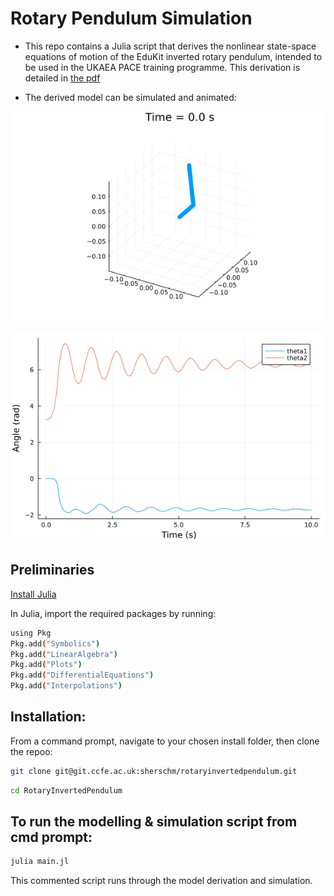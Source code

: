 # Rotary Pendulum Simulation

- This repo contains a Julia script that derives the nonlinear state-space equations of motion of the EduKit inverted rotary pendulum,
intended to be used in the UKAEA PACE training programme. This derivation is detailed in [the pdf](https://github.com/sherschm/RotaryInvertedPendulum/blob/main/Modelling%20%26%20Simulation%20of%20a%20rotary%20inverted%20pendulum.pdf)

- The derived model can be simulated and animated:

![uncontrolled cartpole gif](./rotary_pendulum_anim.gif)

![pendulum response](./response.png)

## Preliminaries
[Install Julia](https://docs.julialang.org/en/v1/manual/installation/)

In Julia, import the required packages by running:
```bash
using Pkg
Pkg.add("Symbolics")
Pkg.add("LinearAlgebra")
Pkg.add("Plots")
Pkg.add("DifferentialEquations")
Pkg.add("Interpolations")
```

## Installation:

From a command prompt, navigate to your chosen install folder, then clone the repoo:

```bash
git clone git@git.ccfe.ac.uk:sherschm/rotaryinvertedpendulum.git
```
```bash
cd RotaryInvertedPendulum
```
## To run the modelling & simulation script from cmd prompt:
```bash
julia main.jl
```
This commented script runs through the model derivation and simulation.
